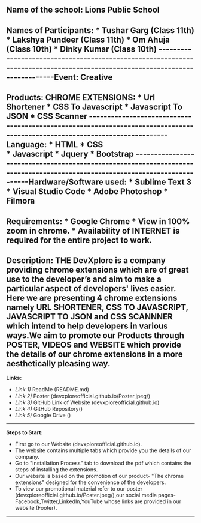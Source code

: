 **Name of the school:**      Lions Public School
---------------------------------------------------------------------------------------------------------------------------
**Names of Participants:**   * Tushar Garg (Class 11th)
                             * Lakshya Pundeer (Class 11th) 
                             * Om Ahuja (Class 10th)
                             * Dinky Kumar (Class 10th)
----------------------------------------------------------------------------------------------------------------------------**Event:**                   Creative
----------------------------------------------------------------------------------------------------------------------------
**Products:**                **CHROME EXTENSIONS:**
                             * Url Shortener
                             * CSS To Javascript
                             * Javascript To JSON
                             * CSS Scanner
---------------------------------------------------------------------------------------------------------------------------**Language:**                * HTML
                             * CSS                   
                             * Javascript
                             * Jquery
                             * Bootstrap
----------------------------------------------------------------------------------------------------------------------------**Hardware/Software used:**  * Sublime Text 3
                             * Visual Studio Code
                             * Adobe Photoshop
                             * Filmora
----------------------------------------------------------------------------------------------------------------------------
**Requirements:**            * Google Chrome
                             * View in 100% zoom in chrome.
                             * Availability of INTERNET is required for the entire project to work.
----------------------------------------------------------------------------------------------------------------------------
**Description:**
THE DevXplore is a company providing chrome extensions which are of great use to the developer’s and aim to make a particular aspect of developers' lives easier. Here we are presenting 4 chrome extensions namely URL SHORTENER, CSS TO JAVASCRIPT, JAVASCRIPT TO JSON and CSS SCANNNER which intend to help developers in various ways.We aim to promote our Products through POSTER, VIDEOS and WEBSITE which provide the details of our chrome extensions in a more aesthetically pleasing way.
----------------------------------------------------------------------------------------------------------------------------
**Links:**
* *Link 1)* ReadMe (README.md)
* *Link 2)* Poster (devxploreofficial.github.io/Poster.jpeg/)
* *Link 3)* GitHub Link of Website (devxploreofficial.github.io)
* *Link 4)* GitHub Repository()
* *Link 5)* Google Drive ()
----------------------------------------------------------------------------------------------------------------------------
**Steps to Start:**
* First go to our Website (devxploreofficial.github.io).
* The website contains multiple tabs which provide you the details of our company.
* Go to "Installation Process" tab to download the pdf which contains the steps of installing the extensions.
* Our website is based on the promotion of our product- "The chrome extensions" designed for the convenience of the developers.
* To view our promotional material refer to our poster (devxploreofficial.github.io/Poster.jpeg/),our social media pages-Facebook,Twitter,LinkedIn,YouTube whose links are provided in our website (Footer). 
----------------------------------------------------------------------------------------------------------------------------
    